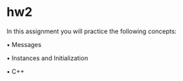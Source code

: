 # hw2

In this assignment you will practice the following concepts:

• Messages

• Instances and Initialization

• C++
